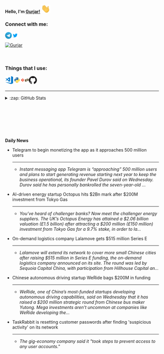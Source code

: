 #### Hello, I'm [Gurjar!](https://GurjarKing.github.io) <img src="https://raw.githubusercontent.com/ABSphreak/ABSphreak/master/gifs/Hi.gif" width="30px"></h2>


### Connect with me:

[<img align="left" alt="Gurjar | Telegram" width="22px" src="https://raw.githubusercontent.com/github/explore/80688e429a7d4ef2fca1e82350fe8e3517d3494d/topics/telegram/telegram.png" />][Telegram]
[<img align="left" alt="Gurjar | Twitter" width="22px" src="https://raw.githubusercontent.com/github/explore/80688e429a7d4ef2fca1e82350fe8e3517d3494d/topics/twitter/twitter.png" />][Twitter]
<br >
<br >
<a href="https://github.com/GurjarKing"><img src="https://komarev.com/ghpvc/?username=GurjarKing" alt="Gurjar" /></a> <br />
<br />
<br />
<!-- <br >

![](https://visitor-badge.glitch.me/badge?page_id=GurjarKing)

<br /> -->

### Things that I use:

[<img align="left" alt="Visual Studio Code" width="26px" src="https://raw.githubusercontent.com/github/explore/80688e429a7d4ef2fca1e82350fe8e3517d3494d/topics/visual-studio-code/visual-studio-code.png" />][VSCode]
[<img align="left" alt="Python" width="26px" src="https://raw.githubusercontent.com/github/explore/80688e429a7d4ef2fca1e82350fe8e3517d3494d/topics/python/python.png" />][Python]
[<img align="left" alt="Git" width="26px" src="https://raw.githubusercontent.com/github/explore/80688e429a7d4ef2fca1e82350fe8e3517d3494d/topics/git/git.png" />][Git]
[<img align="left" alt="GitHub" width="26px" src="https://raw.githubusercontent.com/github/explore/78df643247d429f6cc873026c0622819ad797942/topics/github/github.png" />][Github]

<br />
<br />

---
<details>
  <summary>:zap: GitHub Stats</summary>

<img align="left" alt="Gurjar's Github Stats" src="https://github-readme-stats.vercel.app/api?username=GurjarKing&show_icons=true&hide_border=true&count_private=true&include_all_commit=true&theme=algolia" />

</details>

<!-- ### 🔔 My latest tweet
<a href="https://twitter.com/Gurjar_King43" target="_blank">
	<img src="https://github.com/GurjarKing/GurjarKing/raw/master/tweet.png" width="70%" align="center" alt="Click to view on Twitter" title="My latest tweet, as an image"/>
</a> -->
<br>

<pre>

</pre>

<!-- **Quote of the hour:**

{qoth}

~ {qoth_author}
<pre>

</pre> -->
<br>
<pre>


</pre>
<strong>Daily News</strong>
  
  - Telegram to begin monetizing the app as it approaches 500 million users
     <hr/>
     
      - *Instant messaging app Telegram is “approaching” 500 million users and plans to start generating revenue starting next year to keep the business operational, its founder Pavel Durov said on Wednesday. Durov said he has personally bankrolled the seven-year-old …*
     
  - AI-driven energy startup Octopus hits $2Bn mark after $200M investment from Tokyo Gas
      <hr/>
      
      - *You’ve heard of challenger banks? Now meet the challenger energy suppliers. The UK’s Octopus Energy has attained a $2.06 billion valuation (£1.5 billion) after attracting a $200 million (£150 million) investment from Tokyo Gas for a 9.7% stake, in order to la…*
      
  - On-demand logistics company Lalamove gets $515 million Series E
      <hr/>
      
      - *Lalamove will extend its network to cover more small Chinese cities after raising $515 million in Series E funding, the on-demand logistics company announced on its site. The round was led by Sequoia Capital China, with participation from Hillhouse Capital an…*
      
  - Chinese autonomous driving startup WeRide bags $200M in funding
      <hr/>
      
      - *WeRide, one of China’s most-funded startups developing autonomous driving capabilities, said on Wednesday that it has raised a $200 million strategic round from Chinese bus maker Yutong. Mega investments aren’t uncommon at companies like WeRide developing the…*
       
  - TaskRabbit is resetting customer passwords after finding  'suspicious activity' on its network
      <hr/>
       
       - *The gig-economy company said it "took steps to prevent access to any user accounts."*
      

<br />

[VSCode]: https://code.visualstudio.com/
[Python]: https://www.python.org/
[Git]: https://git-scm.com/
[Github]: https://github.com/
[Telegram]: https://t.me/Gurjar_King/
[Twitter]: https://twitter.com/Gurjar_King43/
